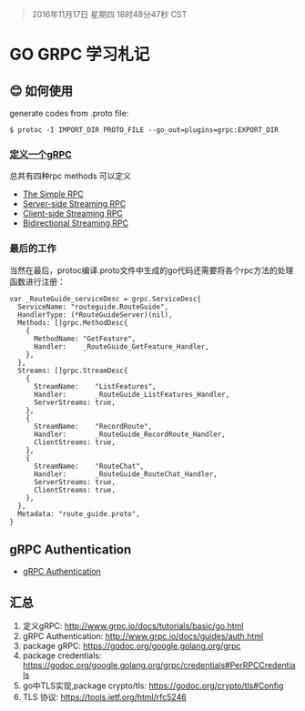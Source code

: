 > 2016年11月17日 星期四 18时48分47秒 CST

# GO GRPC 学习札记
## :blush: 如何使用

generate codes from .proto file: 

`$ protoc -I IMPORT_DIR PROTO_FILE --go_out=plugins=grpc:EXPORT_DIR`

### [定义一个gRPC][1] 
总共有四种rpc methods 可以定义

* [The Simple RPC][2] 
* [Server-side Streaming RPC][3] 
* [Client-side Streaming RPC][4]
* [Bidirectional Streaming RPC][5]


### 最后的工作
当然在最后，protoc编译.proto文件中生成的go代码还需要将各个rpc方法的处理函数进行注册：
```golang
var _RouteGuide_serviceDesc = grpc.ServiceDesc{
  ServiceName: "routeguide.RouteGuide",
  HandlerType: (*RouteGuideServer)(nil),
  Methods: []grpc.MethodDesc{
    {
      MethodName: "GetFeature",
      Handler:    _RouteGuide_GetFeature_Handler,
    },
  },
  Streams: []grpc.StreamDesc{
    {
      StreamName:    "ListFeatures",
      Handler:       _RouteGuide_ListFeatures_Handler,
      ServerStreams: true,
    },
    {
      StreamName:    "RecordRoute",
      Handler:       _RouteGuide_RecordRoute_Handler,
      ClientStreams: true,
    },
    {
      StreamName:    "RouteChat",
      Handler:       _RouteGuide_RouteChat_Handler,
      ServerStreams: true,
      ClientStreams: true,
    },
  },
  Metadata: "route_guide.proto",
}
```

## gRPC Authentication 
* [gRPC Authentication][6] 

## 汇总
1. 定义gRPC: http://www.grpc.io/docs/tutorials/basic/go.html
2. gRPC Authentication: http://www.grpc.io/docs/guides/auth.html
3. package gRPC: https://godoc.org/google.golang.org/grpc
4. package credentials: https://godoc.org/google.golang.org/grpc/credentials#PerRPCCredentials
5. go中TLS实现,package crypto/tls: https://godoc.org/crypto/tls#Config
6. TLS 协议: https://tools.ietf.org/html/rfc5246

[1]: http://www.grpc.io/docs/tutorials/basic/go.html "gRPC 基础教程--go 语言版"
[2]: method/simple.md
[3]: method/serverstream.md
[4]: method/clientstream.md
[5]: method/bistream.md
[6]: grpc_auth.md

